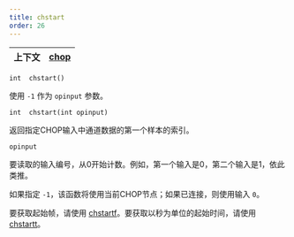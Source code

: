 ```yaml
---
title: chstart
order: 26
---
```


| 上下文 | [chop](../contexts/chop.html) |
| --- | --- |

`int  chstart()`

使用 `-1` 作为 `opinput` 参数。

`int  chstart(int opinput)`

返回指定CHOP输入中通道数据的第一个样本的索引。

`opinput`

要读取的输入编号，从0开始计数。例如，第一个输入是0，第二个输入是1，依此类推。

如果指定 `-1`，该函数将使用当前CHOP节点；如果已连接，则使用输入 `0`。

要获取起始帧，请使用 [chstartf](chstartf.html "返回指定输入的第一个样本对应的帧")。要获取以秒为单位的起始时间，请使用 [chstartt](chstartt.html "返回指定输入的第一个样本对应的时间")。
